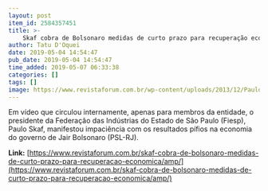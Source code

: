 ```yaml
---
layout: post
item_id: 2584357451
title: >-
    Skaf cobra de Bolsonaro medidas de curto prazo para recuperação econômica
author: Tatu D'Oquei
date: 2019-05-04 14:54:47
pub_date: 2019-05-04 14:54:47
time_added: 2019-05-07 06:33:38
categories: []
tags: []
image: https://www.revistaforum.com.br/wp-content/uploads/2013/12/Paulo-Skaf-Fiesp-e1556981570798.jpg
---
```


Em vídeo que circulou internamente, apenas para membros da entidade, o presidente da Federação das Indústrias do Estado de São Paulo (Fiesp), Paulo Skaf, manifestou impaciência com os resultados pífios na economia do governo de Jair Bolsonaro (PSL-RJ).

**Link:** [https://www.revistaforum.com.br/skaf-cobra-de-bolsonaro-medidas-de-curto-prazo-para-recuperacao-economica/amp/](https://www.revistaforum.com.br/skaf-cobra-de-bolsonaro-medidas-de-curto-prazo-para-recuperacao-economica/amp/)

